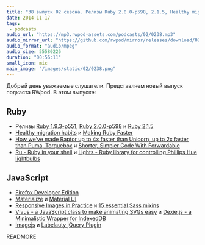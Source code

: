 ```yaml
---
title: "38 выпуск 02 сезона. Релизы Ruby 2.0.0-p598, 2.1.5, Healthy migration habits, Firefox Developer Edition, Imagejs и прочее"
date: 2014-11-17
tags:
 - podcasts
audio_url: "https://mp3.rwpod-assets.com/podcasts/02/0238.mp3"
audio_mirror_url: "https://github.com/rwpod/mirror/releases/download/02.38/0238.mp3"
audio_format: "audio/mpeg"
audio_size: 55580226
duration: "00:56:11"
small_icon: mic
main_image: "/images/static/02/0238.png"
---
```


Добрый день уважаемые слушатели. Представляем новый выпуск подкаста RWpod. В этом выпуске:

## Ruby

 - Релизы [Ruby 1.9.3-p551](https://www.ruby-lang.org/en/news/2014/11/13/ruby-1-9-3-p551-is-released/), [Ruby 2.0.0-p598](https://www.ruby-lang.org/en/news/2014/11/13/ruby-2-0-0-p598-is-released/) и [Ruby 2.1.5](https://www.ruby-lang.org/en/news/2014/11/13/ruby-2-1-5-is-released/)
 - [Healthy migration habits](http://blog.testdouble.com/posts/2014-11-04-healthy-migration-habits.html) и [Making Ruby Faster](http://omniref.com/blog/blog/2014/11/12/making-ruby-faster/)
 - [How we’ve made Raptor up to 4x faster than Unicorn, up to 2x faster than Puma, Torquebox](http://www.rubyraptor.org/how-we-made-raptor-up-to-4x-faster-than-unicorn-and-up-to-2x-faster-than-puma-torquebox/) и [Shorter, Simpler Code With Forwardable](http://www.saturnflyer.com/blog/jim/2014/11/15/shorter-simpler-code-with-forwardable/)
 - [Ru - Ruby in your shell](https://github.com/tombenner/ru) и [Lights - Ruby library for controlling Phillips Hue lightbulbs](https://github.com/turnerba/lights)

## JavaScript

 - [Firefox Developer Edition](https://www.mozilla.org/en-US/firefox/developer/)
 - [Materialize](http://materializecss.com/) и [Material UI](http://material-ui.com/)
 - [Responsive Images in Practice](http://alistapart.com/article/responsive-images-in-practice) и [15 essential Sass mixins](http://www.developerdrive.com/2014/11/15-essential-sass-mixins/)
 - [Vivus - a JavaScript class to make animating SVGs easy](http://maxwellito.github.io/vivus/) и [Dexie.js - a Minimalistic Wrapper for IndexedDB](http://www.dexie.org/)
 - [Imagejs](http://jklmnn.de/imagejs/) и [Labelauty jQuery Plugin](http://fntneves.github.io/jquery-labelauty/)

READMORE


